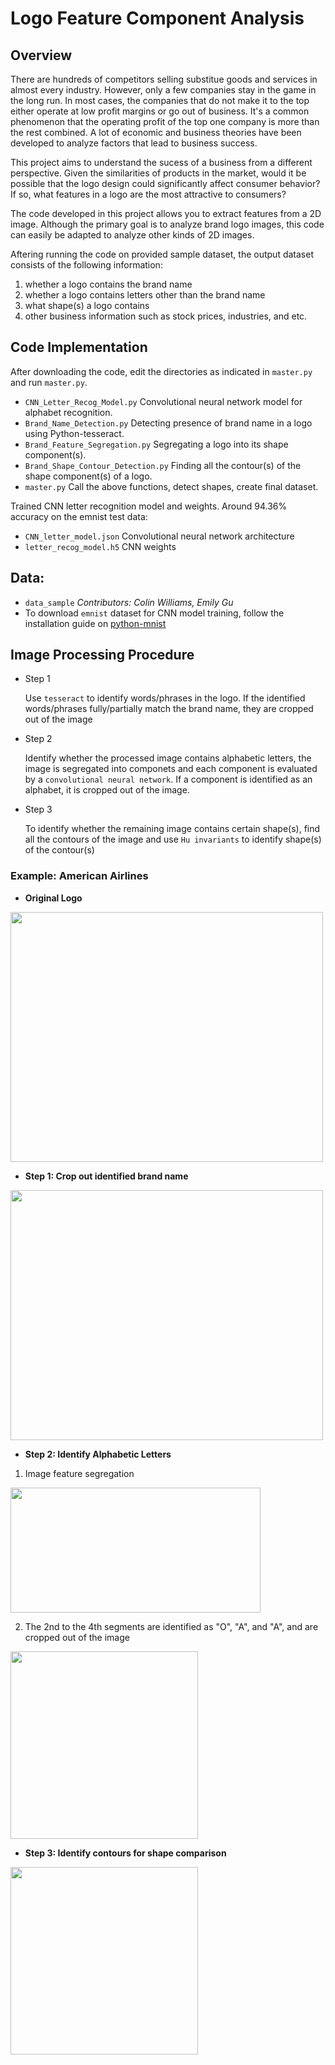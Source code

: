 # Logo Feature Component Analysis

## Overview
There are hundreds of competitors selling substitue goods and services in almost every industry. However, only a few companies stay in the game in the long run. In most cases, the companies that do not make it to the top either operate at low profit margins or go out of business. It's a common phenomenon that the operating profit of the top one company is more than the rest combined. A lot of economic and business theories have been developed to analyze factors that lead to business success. 

This project aims to understand the sucess of a business from a different perspective. Given the similarities of products in the market, would it be possible that the logo design could significantly affect consumer behavior? If so, what features in a logo are the most attractive to consumers?  

The code developed in this project allows you to extract features from a 2D image. Although the primary goal is to analyze brand logo images, this code can easily be adapted to analyze other kinds of 2D images. 

Aftering running the code on provided sample dataset, the output dataset consists of the following information:

  1.	whether a logo contains the brand name
  2.	whether a logo contains letters other than the brand name
  3.	what shape(s) a logo contains 
  4.  other business information such as stock prices, industries, and etc. 



## Code Implementation

After downloading the code, edit the directories as indicated in `master.py` and run `master.py`. 

* `CNN_Letter_Recog_Model.py` Convolutional neural network model for alphabet recognition.
*	`Brand_Name_Detection.py` Detecting presence of brand name in a logo using Python-tesseract.
*	`Brand_Feature_Segregation.py` Segregating a logo into its shape component(s).
*	`Brand_Shape_Contour_Detection.py` Finding all the contour(s) of the shape component(s) of a logo.
*	`master.py` Call the above functions, detect shapes, create final dataset.

Trained CNN letter recognition model and weights. Around 94.36% accuracy on the emnist test data:
* `CNN_letter_model.json` Convolutional neural network architecture
* `letter_recog_model.h5` CNN weights


## Data:

* `data_sample` *Contributors: Colin Williams, Emily Gu*
*  To download `emnist` dataset for CNN model training, follow the installation guide on [python-mnist](https://pypi.org/project/python-mnist/) 

## Image Processing Procedure

- Step 1

   Use `tesseract` to identify words/phrases in the logo. If the identified words/phrases fully/partially match the brand name, they are cropped out of the image

- Step 2

   Identify whether the processed image contains alphabetic letters, the image is segregated into componets and each component is evaluated by a `convolutional neural network`. If a component is identified as an alphabet, it is cropped out of the image. 

- Step 3

   To identify whether the remaining image contains certain shape(s), find all the contours of the image and use `Hu invariants` to identify shape(s) of the contour(s)
   
### Example: American Airlines

* **Original Logo** 

<img src="https://user-images.githubusercontent.com/48388315/56430917-fdd8be00-6295-11e9-9c36-8f6b9514d347.jpg" align="center"  height="400" width="500">

* **Step 1: Crop out identified brand name**

<img src="https://user-images.githubusercontent.com/48388315/56432695-58751880-629c-11e9-9eeb-48d18c6b40ea.jpg" align="center"  height="400" width="500">

* **Step 2: Identify Alphabetic Letters**

1. Image feature segregation

<img src="https://user-images.githubusercontent.com/48388315/56434909-95450d80-62a4-11e9-80ae-66dbb64342bd.png" align="center"  height="200" width="400">

2. The 2nd to the 4th segments are identified as "O", "A", and "A", and are cropped out of the image

<img src="https://user-images.githubusercontent.com/48388315/56435242-ce31b200-62a5-11e9-9374-41b709ecdba5.jpg" align="center"  height="300" width="300">


* **Step 3: Identify contours for shape comparison**

<img src="https://user-images.githubusercontent.com/48388315/56435967-4a2cf980-62a8-11e9-9233-e91b4f076627.jpg" align="center"  height="300" width="300">



